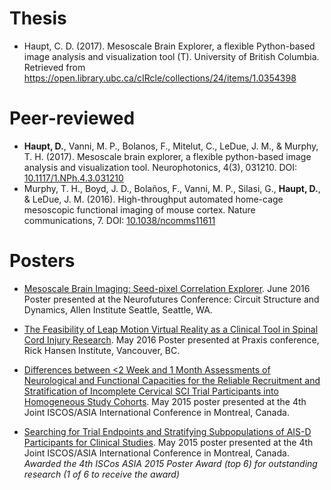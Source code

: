# Thesis

-   Haupt, C. D. (2017). Mesoscale Brain Explorer, a flexible Python-based image analysis and visualization tool (T). University of British Columbia. Retrieved from <a href="https://open.library.ubc.ca/cIRcle/collections/24/items/1.0354398" target="_blank">https://open.library.ubc.ca/cIRcle/collections/24/items/1.0354398</a>

# Peer-reviewed

-    **Haupt, D.**, Vanni, M. P., Bolanos, F., Mitelut, C., LeDue, J. M., \& Murphy, T. H. (2017). Mesoscale brain explorer, a flexible python-based image analysis and visualization tool. Neurophotonics, 4(3), 031210. DOI: <a href="https://www.ncbi.nlm.nih.gov/pubmed/28560240" target="_blank">10.1117/1.NPh.4.3.031210</a>
-   Murphy, T. H., Boyd, J. D., Bolaños, F., Vanni, M. P., Silasi, G., **Haupt, D.**, \& LeDue, J. M. (2016). High-throughput automated home-cage mesoscopic functional imaging of mouse cortex. Nature communications, 7. DOI: <a href="https://www.nature.com/articles/ncomms11611" target="_blank">10.1038/ncomms11611</a>

# Posters   

- <a href="https://www.slideshare.net/slideshow/embed_code/key/cWfqoJOTrRzFBy" target="_blank">Mesoscale Brain Imaging: Seed-pixel Correlation Explorer</a>. June 2016 Poster presented at the Neurofutures Conference: Circuit Structure and Dynamics, Allen Institute Seattle, Seattle,  WA.

- <a href="https://goo.gl/hULZnc" target="_blank">The Feasibility of Leap Motion Virtual Reality as a Clinical Tool in Spinal Cord Injury Research</a>. May 2016 Poster presented at Praxis conference, Rick Hansen Institute, Vancouver, BC. 

- <a href="https://www.slideshare.net/DirkHaupt/draft-7-montreal-posters-1-49973542" target="_blank">Differences between $<$2 Week and 1 Month Assessments of Neurological and Functional Capacities for the Reliable Recruitment and Stratification of Incomplete Cervical SCI Trial Participants into Homogeneous Study Cohorts</a>. May 2015 poster presented at the 4th Joint ISCOS/ASIA International Conference in Montreal, Canada.

- <a href="https://www.slideshare.net/DirkHaupt/draft-7-montreal-posters-1-49973542" target="_blank">Searching for Trial Endpoints and Stratifying Subpopulations of AIS-D Participants for Clinical Studies</a>. May 2015 poster presented at the 4th Joint ISCOS/ASIA International Conference in Montreal, Canada. _Awarded the 4th ISCos ASIA 2015 Poster Award (top 6) for outstanding research (1 of 6 to receive the award)_
